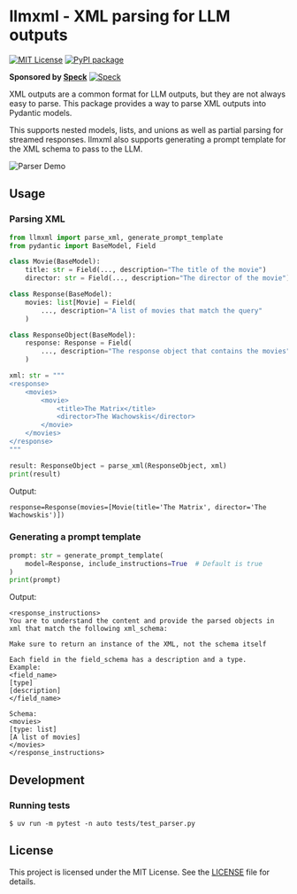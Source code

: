# llmxml - XML parsing for LLM outputs

[![MIT License](https://img.shields.io/badge/license-MIT-blue.svg)](LICENSE.md)
[![PyPI package](https://badge.fury.io/py/llmxml.svg)](https://badge.fury.io/py/llmxml)

**Sponsored by [Speck](https://speck.sh)**
[![Speck](https://speck.sh/_next/image?url=%2Fspeck-icon.png&w=16&q=75)](https://speck.sh/)

XML outputs are a common format for LLM outputs, but they are not always easy to parse. This package provides a way to parse XML outputs into Pydantic models.

This supports nested models, lists, and unions as well as partial parsing for streamed responses. llmxml also supports generating a prompt template for the XML schema to pass to the LLM.

![Parser Demo](assets/parser.gif)

## Usage

### Parsing XML

```python
from llmxml import parse_xml, generate_prompt_template
from pydantic import BaseModel, Field

class Movie(BaseModel):
    title: str = Field(..., description="The title of the movie")
    director: str = Field(..., description="The director of the movie")

class Response(BaseModel):
    movies: list[Movie] = Field(
        ..., description="A list of movies that match the query"
    )

class ResponseObject(BaseModel):
    response: Response = Field(
        ..., description="The response object that contains the movies"
    )

xml: str = """
<response>
    <movies>
        <movie>
            <title>The Matrix</title>
            <director>The Wachowskis</director>
        </movie>
    </movies>
</response>
"""

result: ResponseObject = parse_xml(ResponseObject, xml)
print(result)
```

Output:

```
response=Response(movies=[Movie(title='The Matrix', director='The Wachowskis')])
```

### Generating a prompt template

```python
prompt: str = generate_prompt_template(
    model=Response, include_instructions=True  # Default is true
)
print(prompt)
```

Output:

```
<response_instructions>
You are to understand the content and provide the parsed objects in xml that match the following xml_schema:

Make sure to return an instance of the XML, not the schema itself

Each field in the field_schema has a description and a type.
Example:
<field_name>
[type]
[description]
</field_name>

Schema:
<movies>
[type: list]
[A list of movies]
</movies>
</response_instructions>
```

## Development
### Running tests
```
$ uv run -m pytest -n auto tests/test_parser.py
```

## License

This project is licensed under the MIT License. See the [LICENSE](LICENSE) file for details.
